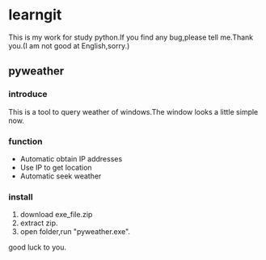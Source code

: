 # learngit
This is my work for study python.If you find any bug,please tell me.Thank you.(I am not good at English,sorry.)
## **pyweather**
### **introduce**
This is a tool to query weather of windows.The window looks a little simple now.
### **function**
- Automatic obtain IP addresses
- Use IP to get location
- Automatic seek weather
### **install**
1. download exe_file.zip
2. extract zip.
3. open folder,run "pyweather.exe".

good luck to you.


